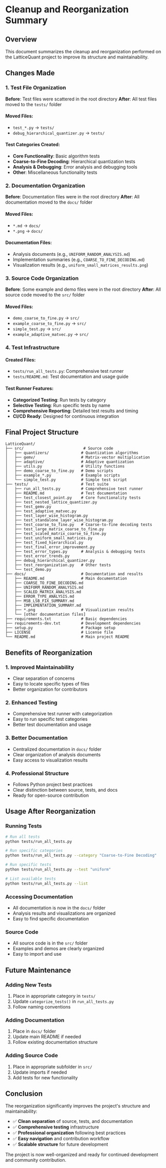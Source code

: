 # Cleanup and Reorganization Summary

## Overview

This document summarizes the cleanup and reorganization performed on the LatticeQuant project to improve its structure and maintainability.

## Changes Made

### 1. Test File Organization

**Before**: Test files were scattered in the root directory
**After**: All test files moved to the `tests/` folder

#### Moved Files:
- `test_*.py` → `tests/`
- `debug_hierarchical_quantizer.py` → `tests/`

#### Test Categories Created:
- **Core Functionality**: Basic algorithm tests
- **Coarse-to-Fine Decoding**: Hierarchical quantization tests
- **Analysis & Debugging**: Error analysis and debugging tools
- **Other**: Miscellaneous functionality tests

### 2. Documentation Organization

**Before**: Documentation files were in the root directory
**After**: All documentation moved to the `docs/` folder

#### Moved Files:
- `*.md` → `docs/`
- `*.png` → `docs/`

#### Documentation Files:
- Analysis documents (e.g., `UNIFORM_RANDOM_ANALYSIS.md`)
- Implementation summaries (e.g., `COARSE_TO_FINE_DECODING.md`)
- Visualization results (e.g., `uniform_small_matrices_results.png`)

### 3. Source Code Organization

**Before**: Some example and demo files were in the root directory
**After**: All source code moved to the `src/` folder

#### Moved Files:
- `demo_coarse_to_fine.py` → `src/`
- `example_coarse_to_fine.py` → `src/`
- `simple_test.py` → `src/`
- `example_adaptive_matvec.py` → `src/`

### 4. Test Infrastructure

#### Created Files:
- `tests/run_all_tests.py`: Comprehensive test runner
- `tests/README.md`: Test documentation and usage guide

#### Test Runner Features:
- **Categorized Testing**: Run tests by category
- **Selective Testing**: Run specific tests by name
- **Comprehensive Reporting**: Detailed test results and timing
- **CI/CD Ready**: Designed for continuous integration

## Final Project Structure

```
LatticeQuant/
├── src/                          # Source code
│   ├── quantizers/              # Quantization algorithms
│   ├── gemv/                    # Matrix-vector multiplication
│   ├── adaptive/                # Adaptive quantization
│   ├── utils.py                 # Utility functions
│   ├── demo_coarse_to_fine.py   # Demo scripts
│   ├── example_*.py             # Example scripts
│   └── simple_test.py           # Simple test script
├── tests/                       # Test suite
│   ├── run_all_tests.py         # Comprehensive test runner
│   ├── README.md                # Test documentation
│   ├── test_closest_point.py    # Core functionality tests
│   ├── test_nested_lattice_quantizer.py
│   ├── test_gemv.py
│   ├── test_adaptive_matvec.py
│   ├── test_layer_wise_histogram.py
│   ├── test_standalone_layer_wise_histogram.py
│   ├── test_coarse_to_fine.py   # Coarse-to-fine decoding tests
│   ├── test_large_matrix_coarse_to_fine.py
│   ├── test_scaled_matrix_coarse_to_fine.py
│   ├── test_uniform_small_matrices.py
│   ├── test_fixed_hierarchical.py
│   ├── test_final_error_improvement.py
│   ├── test_error_types.py      # Analysis & debugging tests
│   ├── test_error_trends.py
│   ├── debug_hierarchical_quantizer.py
│   ├── test_reorganization.py   # Other tests
│   └── test_demo.py
├── docs/                        # Documentation and results
│   ├── README.md                # Main documentation
│   ├── COARSE_TO_FINE_DECODING.md
│   ├── UNIFORM_RANDOM_ANALYSIS.md
│   ├── SCALED_MATRIX_ANALYSIS.md
│   ├── ERROR_TYPE_ANALYSIS.md
│   ├── MSB_LSB_FIX_SUMMARY.md
│   ├── IMPLEMENTATION_SUMMARY.md
│   ├── *.png                    # Visualization results
│   └── [other documentation files]
├── requirements.txt             # Basic dependencies
├── requirements-dev.txt         # Development dependencies
├── setup.py                     # Package setup
├── LICENSE                      # License file
└── README.md                    # Main project README
```

## Benefits of Reorganization

### 1. **Improved Maintainability**
- Clear separation of concerns
- Easy to locate specific types of files
- Better organization for contributors

### 2. **Enhanced Testing**
- Comprehensive test runner with categorization
- Easy to run specific test categories
- Better test documentation and usage

### 3. **Better Documentation**
- Centralized documentation in `docs/` folder
- Clear organization of analysis documents
- Easy access to visualization results

### 4. **Professional Structure**
- Follows Python project best practices
- Clear distinction between source, tests, and docs
- Ready for open-source contribution

## Usage After Reorganization

### Running Tests
```bash
# Run all tests
python tests/run_all_tests.py

# Run specific categories
python tests/run_all_tests.py --category "Coarse-to-Fine Decoding"

# Run specific tests
python tests/run_all_tests.py --test "uniform"

# List available tests
python tests/run_all_tests.py --list
```

### Accessing Documentation
- All documentation is now in the `docs/` folder
- Analysis results and visualizations are organized
- Easy to find specific documentation

### Source Code
- All source code is in the `src/` folder
- Examples and demos are clearly organized
- Easy to import and use

## Future Maintenance

### Adding New Tests
1. Place in appropriate category in `tests/`
2. Update `categorize_tests()` in `run_all_tests.py`
3. Follow naming conventions

### Adding Documentation
1. Place in `docs/` folder
2. Update main README if needed
3. Follow existing documentation structure

### Adding Source Code
1. Place in appropriate subfolder in `src/`
2. Update imports if needed
3. Add tests for new functionality

## Conclusion

The reorganization significantly improves the project's structure and maintainability:

- ✅ **Clean separation** of source, tests, and documentation
- ✅ **Comprehensive testing** infrastructure
- ✅ **Professional organization** following best practices
- ✅ **Easy navigation** and contribution workflow
- ✅ **Scalable structure** for future development

The project is now well-organized and ready for continued development and community contribution.
